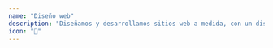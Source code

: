```yaml
---
name: "Diseño web"
description: "Diseñamos y desarrollamos sitios web a medida, con un diseño único y adaptado a las necesidades de tu negocio."
icon: "🎨"
---
```


